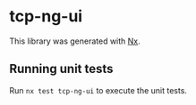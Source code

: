 # tcp-ng-ui

This library was generated with [Nx](https://nx.dev).

## Running unit tests

Run `nx test tcp-ng-ui` to execute the unit tests.

